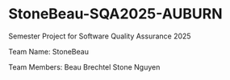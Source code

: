 # StoneBeau-SQA2025-AUBURN
Semester Project for Software Quality Assurance 2025

Team Name: StoneBeau

Team Members:
Beau Brechtel
Stone Nguyen
